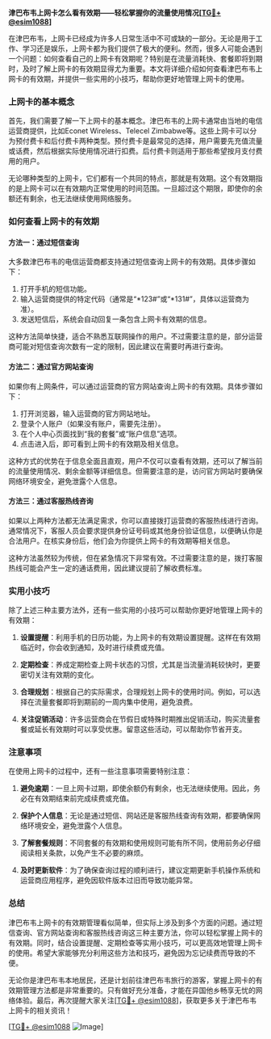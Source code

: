 **津巴布韦上网卡怎么看有效期——轻松掌握你的流量使用情况[[TG💪+ @esim1088](https://t.me/s/esim1088)]**

在津巴布韦，上网卡已经成为许多人日常生活中不可或缺的一部分。无论是用于工作、学习还是娱乐，上网卡都为我们提供了极大的便利。然而，很多人可能会遇到一个问题：如何查看自己的上网卡有效期呢？特别是在流量消耗快、套餐即将到期时，及时了解上网卡的有效期显得尤为重要。本文将详细介绍如何查看津巴布韦上网卡的有效期，并提供一些实用的小技巧，帮助你更好地管理上网卡的使用。

### 上网卡的基本概念

首先，我们需要了解一下上网卡的基本概念。津巴布韦的上网卡通常由当地的电信运营商提供，比如Econet Wireless、Telecel Zimbabwe等。这些上网卡可以分为预付费卡和后付费卡两种类型。预付费卡是最常见的选择，用户需要先充值流量或话费，然后根据实际使用情况进行扣费。后付费卡则适用于那些希望按月支付费用的用户。

无论哪种类型的上网卡，它们都有一个共同的特点，那就是有效期。这个有效期指的是上网卡可以在有效期内正常使用的时间范围。一旦超过这个期限，即使你的余额还有剩余，也无法继续使用网络服务。

### 如何查看上网卡的有效期

#### 方法一：通过短信查询

大多数津巴布韦的电信运营商都支持通过短信查询上网卡的有效期。具体步骤如下：

1. 打开手机的短信功能。
2. 输入运营商提供的特定代码（通常是“*123#”或“*131#”，具体以运营商为准）。
3. 发送短信后，系统会自动回复一条包含上网卡有效期的信息。

这种方法简单快捷，适合不熟悉互联网操作的用户。不过需要注意的是，部分运营商可能对短信查询次数有一定的限制，因此建议在需要时再进行查询。

#### 方法二：通过官方网站查询

如果你有上网条件，可以通过运营商的官方网站查询上网卡的有效期。具体步骤如下：

1. 打开浏览器，输入运营商的官方网站地址。
2. 登录个人账户（如果没有账户，需要先注册）。
3. 在个人中心页面找到“我的套餐”或“账户信息”选项。
4. 点击进入后，即可看到上网卡的有效期及相关信息。

这种方式的优势在于信息全面且直观，用户不仅可以查看有效期，还可以了解当前的流量使用情况、剩余金额等详细信息。但需要注意的是，访问官方网站时要确保网络环境安全，避免泄露个人信息。

#### 方法三：通过客服热线咨询

如果以上两种方法都无法满足需求，你可以直接拨打运营商的客服热线进行咨询。通常情况下，客服人员会要求提供身份证号码或其他身份验证信息，以便确认你是合法用户。在核实身份后，他们会为你提供上网卡的有效期等相关信息。

这种方法虽然较为传统，但在紧急情况下非常有效。不过需要注意的是，拨打客服热线可能会产生一定的通话费用，因此建议提前了解收费标准。

### 实用小技巧

除了上述三种主要方法外，还有一些实用的小技巧可以帮助你更好地管理上网卡的有效期：

1. **设置提醒**：利用手机的日历功能，为上网卡的有效期设置提醒。这样在有效期临近时，你会收到通知，及时进行续费或充值。
   
2. **定期检查**：养成定期检查上网卡状态的习惯，尤其是当流量消耗较快时，更要密切关注有效期的变化。

3. **合理规划**：根据自己的实际需求，合理规划上网卡的使用时间。例如，可以选择在流量套餐即将到期前的一周内集中使用，避免浪费。

4. **关注促销活动**：许多运营商会在节假日或特殊时期推出促销活动，购买流量套餐或延长有效期时可以享受优惠。留意这些活动，可以帮助你节省开支。

### 注意事项

在使用上网卡的过程中，还有一些注意事项需要特别注意：

1. **避免逾期**：一旦上网卡过期，即使余额仍有剩余，也无法继续使用。因此，务必在有效期结束前完成续费或充值。

2. **保护个人信息**：无论是通过短信、网站还是客服热线查询有效期，都要确保网络环境安全，避免泄露个人信息。

3. **了解套餐规则**：不同套餐的有效期和使用规则可能有所不同，使用前务必仔细阅读相关条款，以免产生不必要的麻烦。

4. **及时更新软件**：为了确保查询过程的顺利进行，建议定期更新手机操作系统和运营商应用程序，避免因软件版本过旧而导致功能异常。

### 总结

津巴布韦上网卡的有效期管理看似简单，但实际上涉及到多个方面的问题。通过短信查询、官方网站查询和客服热线咨询这三种主要方法，你可以轻松掌握上网卡的有效期。同时，结合设置提醒、定期检查等实用小技巧，可以更高效地管理上网卡的使用。希望大家能够充分利用这些方法和技巧，避免因为忘记续费而导致的不便。

无论你是津巴布韦本地居民，还是计划前往津巴布韦旅行的游客，掌握上网卡的有效期管理方法都是非常重要的。只有做好充分准备，才能在异国他乡畅享无忧的网络体验。最后，再次提醒大家关注[[TG💪+ @esim1088](https://t.me/s/esim1088)]，获取更多关于津巴布韦上网卡的相关资讯！

[[TG💪+ @esim1088](https://t.me/s/esim1088) ![Image](https://i.postimg.cc/4NQfJmqS/Snipaste-2025-05-13-00-14-12.png)]